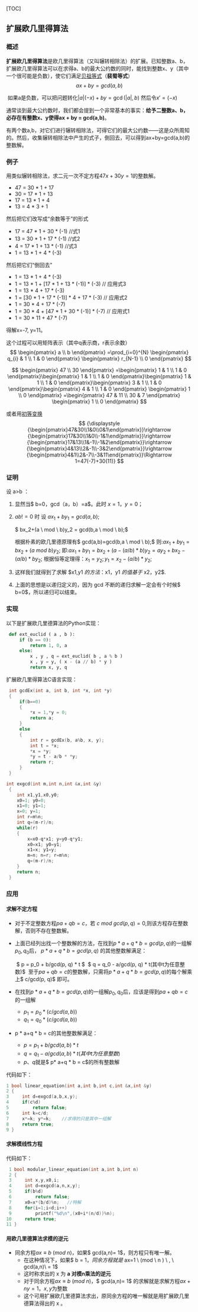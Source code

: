 [TOC]

## 扩展欧几里得算法

### 概述

​	**扩展欧几里得算法**是欧几里得算法（又叫辗转相除法）的扩展。已知整数a、b，扩展欧几里得算法可以在求得a、b的最大公约数的同时，能找到整数x、y（其中一个很可能是负数），使它们满足[贝祖等式](https://zh.wikipedia.org/wiki/%E8%B2%9D%E7%A5%96%E7%AD%89%E5%BC%8F)（**裴蜀等式**）$$ax+by=gcd(a,b)$$

​	如果a是负数，可以把问题转化${\left|a\right|(-x)+by=\gcd(|a|,b)}$ 然后令${\displaystyle x'=(-x)}$


​	通常谈到最大公约数时，我们都会提到一个非常基本的事实：**给予二整数a、b，必存在有整数x、y使得ax + by = gcd(a,b)**。

​	有两个数a,b，对它们进行辗转相除法，可得它们的最大公约数——这是众所周知的。然后，收集辗转相除法中产生的式子，倒回去，可以得到ax+by=gcd(a,b)的整数解。

### 例子

用类似辗转相除法，求二元一次不定方程${\textstyle 47x+30y=1}$的整数解。

- 47 = 30 * 1 + 17
- 30 = 17 * 1 + 13
- 17 = 13 * 1 + 4
- 13 = 4 * 3 + 1

然后把它们改写成“余数等于”的形式

- 17 = 47 * 1 + 30 * (-1) //式1
- 13 = 30 * 1 + 17 * (-1) //式2
- 4 = 17 * 1 + 13 * (-1) //式3
- 1 = 13 * 1 + 4 * (-3)

然后把它们“倒回去”

- 1 = 13 * 1 + 4 * (-3) 
- 1 = 13 * 1 + [17 * 1 + 13 * (-1)] * (-3)   // 应用式3
- 1 = 13 * 4 + 17 * (-3) 
- 1 = [30 * 1 + 17 * (-1)] * 4 + 17 * (-3)   // 应用式2
- 1 = 30 * 4 + 17 * (-7) 
- 1 = 30 * 4 + [47 * 1 + 30 * (-1)] * (-7)  // 应用式1
- 1 = 30 * 11 + 47 * (-7)

得解x=-7, y=11。



这个过程可以用矩阵表示（其中q表示商，r表示余数）
$$
\begin{pmatrix} a \\ b \end{pmatrix} =\prod_{i=0}^{N} \begin{pmatrix} q_{i} & 1 \\ 1 & 0 \end{pmatrix} \begin{pmatrix} r_{N-1} \\ 0 \end{pmatrix}
$$

$$
\begin{pmatrix} 47 \\ 30 \end{pmatrix} =\begin{pmatrix} 1 & 1 \\ 1 & 0 \end{pmatrix}\begin{pmatrix} 1 & 1 \\ 1 & 0 \end{pmatrix}\begin{pmatrix} 1 & 1 \\ 1 & 0 \end{pmatrix}\begin{pmatrix} 3 & 1 \\ 1 & 0 \end{pmatrix}\begin{pmatrix} 4 & 1 \\ 1 & 0 \end{pmatrix} \begin{pmatrix} 1 \\ 0 \end{pmatrix} =\begin{pmatrix} 47 & 11 \\ 30 & 7 \end{pmatrix} \begin{pmatrix} 1 \\ 0 \end{pmatrix}
$$

或者用[初等变换](https://zh.wikipedia.org/wiki/%E5%88%9D%E7%AD%89%E8%AE%8A%E6%8F%9B)
$$
{\displaystyle {\begin{pmatrix}47&30\\1&0\\0&1\end{pmatrix}}\rightarrow {\begin{pmatrix}17&30\\1&0\\-1&1\end{pmatrix}}\rightarrow {\begin{pmatrix}17&13\\1&-1\\-1&2\end{pmatrix}}\rightarrow {\begin{pmatrix}4&13\\2&-1\\-3&2\end{pmatrix}}\rightarrow {\begin{pmatrix}4&1\\2&-7\\-3&11\end{pmatrix}}\Rightarrow 1=47(-7)+30(11)}
$$

### 证明

设 a>b ：

1.  显然当$ b=0，gcd（a，b）=a$。此时 $x=1，y=0$；

2.  $ab!=0$ 时
    设 $ax_1+by_1=gcd(a,b);$

      $ bx_2+(a \ mod \ b)y_2 = gcd(b,a \ mod \ b);$

    根据朴素的欧几里德原理有$ gcd(a,b)=gcd(b,a \ mod \ b);$
    则:$ax_1+by_1=bx_2+(a \ mod \ b)y_2;$
    即:$ax_1+by_1=bx_2+(a-(a/b)*b)y_2=ay_2+bx_2-(a/b)*by_2;$
    根据恒等定理得：$x_1=y_2; y_1=x_2-(a/b)*y_2;$

3.  这样我们就得到了求解 $x1,y1 $的方法：$x1，y1 $的值基于$ x2，y2$.

4.  上面的思想是以递归定义的，因为 gcd 不断的递归求解一定会有个时候$ b=0$，所以递归可以结束。

### 实现

以下是扩展欧几里德算法的Python实现：

```python
 def ext_euclid ( a , b ):
     if (b == 0):
         return 1, 0, a
     else:
         x , y , q = ext_euclid( b , a % b )
         x , y = y, ( x - (a // b) * y )
         return x, y, q
```

扩展欧几里得算法C语言实现：

```cpp
 int gcdEx(int a, int b, int *x, int *y) 
 {
     if(b==0)
     {
         *x = 1,*y = 0;
         return a;
     }
     else
     {
         int r = gcdEx(b, a%b, x, y);
         int t = *x;
         *x = *y;
         *y = t - a/b * *y;
         return r;
     }
 }

int exgcd(int m,int n,int &x,int &y)
 {
  	int x1,y1,x0,y0;
   	x0=1; y0=0;
    x1=0; y1=1;
    x=0; y=1;
    int r=m%n;
    int q=(m-r)/n;
    while(r)
    {
        x=x0-q*x1; y=y0-q*y1;
        x0=x1; y0=y1;
        x1=x; y1=y;
        m=n; n=r; r=m%n;
        q=(m-r)/n;
    }
    return n;
 }
```

### 应用

#### 求解不定方程

+ 对于不定整数方程$pa+qb=c$，若 $c \ mod \ gcd( p, q ) = 0$,则该方程存在整数解，否则不存在整数解。

+ 上面已经列出找一个整数解的方法，在找到$p * a+q * b = gcd(p, q)$的一组解$p_0,q_0$后， $p * a+q * b = gcd(p, q)$ 的其他整数解满足：

   $ p = p_0 + b/gcd(p, q) * t $
   $ q = q_0 - a/gcd(p, q) * t(其中t为任意整数)$
   至于$pa+qb=c$的整数解，只需将$p * a+q * b = gcd(p, q)$的每个解乘上$ c/gcd(p, q)$ 即可。

+ 在找到$p * a+q * b = gcd(p, q)$的一组解$p_0,q_0$后，应该是得到$pa+qb=c$的一组解

  + $p_1 = p_0*(c/gcd(a,b))$
  + $q_1 = q_0*(c/gcd(a,b))$

+ p * a+q * b = c的其他整数解满足：

  + $p = p_1 + b/gcd(a, b) * t$
  + $q = q_1 - a/gcd(a, b) * t(其中t为任意整数)$
  + $p 、q$就是$ p* a+q * b = c$的所有整数解

代码如下：

```c++
1 bool linear_equation(int a,int b,int c,int &x,int &y)
2 {
3     int d=exgcd(a,b,x,y);
4     if(c%d)
5         return false;
6     int k=c/d;
7     x*=k; y*=k;    //求得的只是其中一组解
8     return true;
9 }
```

#### 求解模线性方程

代码如下：

```c++
 1 bool modular_linear_equation(int a,int b,int n)
 2 {
 3     int x,y,x0,i;
 4     int d=exgcd(a,n,x,y);
 5     if(b%d)
 6         return false;
 7     x0=x*(b/d)%n;   //特解
 8     for(i=1;i<d;i++)
 9         printf("%d\n",(x0+i*(n/d))%n);
10     return true;
11 }
```

#### 用欧几里德算法求模的逆元

+ 同余方程$ax ≡ b \ (mod \ n)$，如果$ gcd(a,n)= 1$，则方程只有唯一解。
  + 在这种情况下，如果$ b = 1$，同余方程就是$ ax=1 \ (mod \ n ) \ , \ gcd(a,n)\ = 1$
  + 这时称求出的 x 为 **a 对模n乘法的逆元**
  + 对于同余方程$ax ≡ b \ (mod \ n)$，$ gcd(a,n)= 1$ 的求解就是求解方程$ax+ ny= 1$，$x,y$为整数
  + 这个可用扩展欧几里德算法求出，原同余方程的唯一解就是用扩展欧几里德算法得出的 x 。